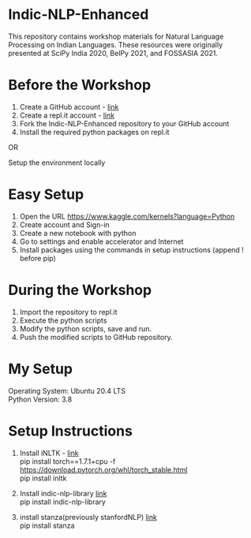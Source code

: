# Indic-NLP-Enhanced
This repository contains workshop materials for Natural Language Processing on Indian Languages. These resources were originally presented at SciPy India 2020, BelPy 2021, and FOSSASIA 2021.

# Before the Workshop
1. Create a GitHub account - [link](https://www.github.com)
2. Create a repl.it account - [link](https://www.repl.it)
3. Fork the Indic-NLP-Enhanced repository to your GitHub account
4. Install the required python packages on repl.it

OR

Setup the environment locally

# Easy Setup
1. Open the URL https://www.kaggle.com/kernels?language=Python
2. Create account and Sign-in
3. Create a new notebook with python
4. Go to settings and enable accelerator and Internet
5. Install packages using the commands in setup instructions (append ! before pip) 

# During the Workshop
1. Import the repository to repl.it
2. Execute the python scripts
3. Modify the python scripts, save and run.
4. Push the modified scripts to GitHub repository.

# My Setup
Operating System: Ubuntu 20.4 LTS  
Python Version: 3.8  

# Setup Instructions
1. Install iNLTK - [link](https://pypi.org/project/inltk/)  
    pip install torch==1.7.1+cpu -f https://download.pytorch.org/whl/torch_stable.html  
    pip install inltk  
    
2. Install indic-nlp-library [link](https://pypi.org/project/indic-nlp-library/)  
    pip install indic-nlp-library  

3. install stanza(previously stanfordNLP)  [link](https://github.com/stanfordnlp/stanza/)  
    pip install stanza  